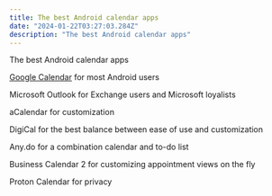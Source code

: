 ```yaml
---
title: The best Android calendar apps
date: "2024-01-22T03:27:03.284Z"
description: "The best Android calendar apps"
---
```


The best Android calendar apps

[Google Calendar](https://calendar.google.com/) for most Android users

Microsoft Outlook for Exchange users and Microsoft loyalists

aCalendar for customization

DigiCal for the best balance between ease of use and customization

Any.do for a combination calendar and to-do list

Business Calendar 2 for customizing appointment views on the fly

Proton Calendar for privacy
